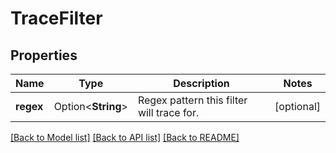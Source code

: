 # TraceFilter

## Properties

Name | Type | Description | Notes
------------ | ------------- | ------------- | -------------
**regex** | Option<**String**> | Regex pattern this filter will trace for. | [optional]

[[Back to Model list]](../README.md#documentation-for-models) [[Back to API list]](../README.md#documentation-for-api-endpoints) [[Back to README]](../README.md)


